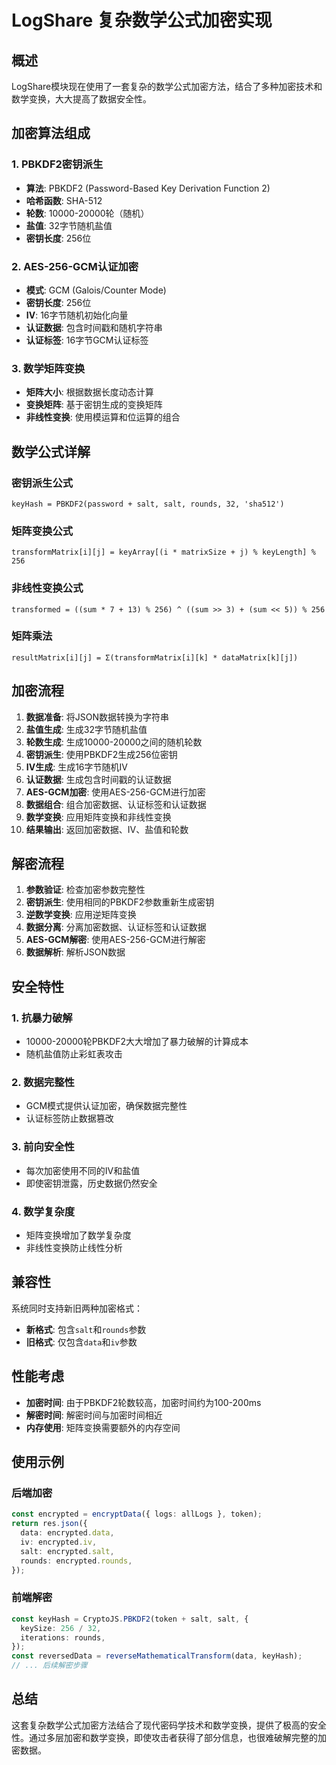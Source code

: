 # LogShare 复杂数学公式加密实现

## 概述

LogShare模块现在使用了一套复杂的数学公式加密方法，结合了多种加密技术和数学变换，大大提高了数据安全性。

## 加密算法组成

### 1. PBKDF2密钥派生

- **算法**: PBKDF2 (Password-Based Key Derivation Function 2)
- **哈希函数**: SHA-512
- **轮数**: 10000-20000轮（随机）
- **盐值**: 32字节随机盐值
- **密钥长度**: 256位

### 2. AES-256-GCM认证加密

- **模式**: GCM (Galois/Counter Mode)
- **密钥长度**: 256位
- **IV**: 16字节随机初始化向量
- **认证数据**: 包含时间戳和随机字符串
- **认证标签**: 16字节GCM认证标签

### 3. 数学矩阵变换

- **矩阵大小**: 根据数据长度动态计算
- **变换矩阵**: 基于密钥生成的变换矩阵
- **非线性变换**: 使用模运算和位运算的组合

## 数学公式详解

### 密钥派生公式

```
keyHash = PBKDF2(password + salt, salt, rounds, 32, 'sha512')
```

### 矩阵变换公式

```
transformMatrix[i][j] = keyArray[(i * matrixSize + j) % keyLength] % 256
```

### 非线性变换公式

```
transformed = ((sum * 7 + 13) % 256) ^ ((sum >> 3) + (sum << 5)) % 256
```

### 矩阵乘法

```
resultMatrix[i][j] = Σ(transformMatrix[i][k] * dataMatrix[k][j])
```

## 加密流程

1. **数据准备**: 将JSON数据转换为字符串
2. **盐值生成**: 生成32字节随机盐值
3. **轮数生成**: 生成10000-20000之间的随机轮数
4. **密钥派生**: 使用PBKDF2生成256位密钥
5. **IV生成**: 生成16字节随机IV
6. **认证数据**: 生成包含时间戳的认证数据
7. **AES-GCM加密**: 使用AES-256-GCM进行加密
8. **数据组合**: 组合加密数据、认证标签和认证数据
9. **数学变换**: 应用矩阵变换和非线性变换
10. **结果输出**: 返回加密数据、IV、盐值和轮数

## 解密流程

1. **参数验证**: 检查加密参数完整性
2. **密钥派生**: 使用相同的PBKDF2参数重新生成密钥
3. **逆数学变换**: 应用逆矩阵变换
4. **数据分离**: 分离加密数据、认证标签和认证数据
5. **AES-GCM解密**: 使用AES-256-GCM进行解密
6. **数据解析**: 解析JSON数据

## 安全特性

### 1. 抗暴力破解

- 10000-20000轮PBKDF2大大增加了暴力破解的计算成本
- 随机盐值防止彩虹表攻击

### 2. 数据完整性

- GCM模式提供认证加密，确保数据完整性
- 认证标签防止数据篡改

### 3. 前向安全性

- 每次加密使用不同的IV和盐值
- 即使密钥泄露，历史数据仍然安全

### 4. 数学复杂度

- 矩阵变换增加了数学复杂度
- 非线性变换防止线性分析

## 兼容性

系统同时支持新旧两种加密格式：

- **新格式**: 包含`salt`和`rounds`参数
- **旧格式**: 仅包含`data`和`iv`参数

## 性能考虑

- **加密时间**: 由于PBKDF2轮数较高，加密时间约为100-200ms
- **解密时间**: 解密时间与加密时间相近
- **内存使用**: 矩阵变换需要额外的内存空间

## 使用示例

### 后端加密

```typescript
const encrypted = encryptData({ logs: allLogs }, token);
return res.json({
  data: encrypted.data,
  iv: encrypted.iv,
  salt: encrypted.salt,
  rounds: encrypted.rounds,
});
```

### 前端解密

```typescript
const keyHash = CryptoJS.PBKDF2(token + salt, salt, {
  keySize: 256 / 32,
  iterations: rounds,
});
const reversedData = reverseMathematicalTransform(data, keyHash);
// ... 后续解密步骤
```

## 总结

这套复杂数学公式加密方法结合了现代密码学技术和数学变换，提供了极高的安全性。通过多层加密和数学变换，即使攻击者获得了部分信息，也很难破解完整的加密数据。
